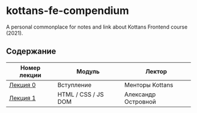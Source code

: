 # kottans-fe-compendium
A personal commonplace for notes and link about Kottans Frontend course (2021).



## Содержание

| Номер лекции                                | Модуль              | Лектор              |
| ------------------------------------------- | ------------------- | ------------------- |
| [Лекция 0](./lections/lection0/lection0.md) | Вступление          | Менторы Kottans     |
| [Лекция 1](./lections/lection1/lection1.md) | HTML / CSS / JS DOM | Александр Островной |

